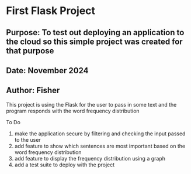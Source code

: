 # First Flask Project
## Purpose: To test out deploying an application to the cloud so this simple project was created for that purpose
## Date: November 2024
## Author: Fisher

This project is using the Flask for the user to pass in some text and the program responds with the word frequency distribution

To Do
1) make the application secure by filtering and checking the input passed to the user
2) add feature to show which sentences are most important based on the word frequency distribution
3) add feature to display the frequency distribution using a graph
4) add a test suite to deploy with the project


